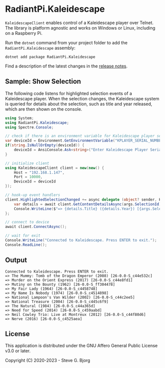 # RadiantPi.Kaleidescape

`KaleidescapeClient` enables control of a Kaleidescape player over Telnet. The library is platform agnostic and works on Windows or Linux, including on a Raspberry Pi.

Run the `dotnet` command from your project folder to add the `RadiantPi.Kaleidescape` assembly:
```
dotnet add package RadiantPi.Kaleidescape
```

Find a description of the latest changes in the [release notes](ReleaseNotes.md).

## Sample: Show Selection

The following code listens for highlighted selection events of a Kaleidescape player. When the selection changes, the Kaleidescape system is queried for details about the selection, such as title and year released, which are then shown on the console.

```csharp
using System;
using RadiantPi.Kaleidescape;
using Spectre.Console;

// check if there is an environment variable for Kaleidescape player serial number or prompt for it
var deviceId = Environment.GetEnvironmentVariable("KPLAYER_SERIAL_NUMBER");
if(string.IsNullOrEmpty(deviceId)) {
    deviceId = AnsiConsole.Ask<string>("Enter Kaleidescape Player Serial Number:");
}

// initialize client
using KaleidescapeClient client = new(new() {
    Host = "192.168.1.147",
    Port = 10000,
    DeviceId = deviceId
});

// hook-up event handlers
client.HighlightedSelectionChanged += async delegate (object? sender, HighlightedSelectionChangedEventArgs args) {
    var details = await client.GetContentDetailsAsync(args.SelectionId);
    Console.WriteLine($"=> {details.Title} ({details.Year}) [{args.SelectionId}]");
};

// connect to device
await client.ConnectAsync();

// wait for exit
Console.WriteLine("Connected to Kaleidescape. Press ENTER to exit.");
Console.ReadLine();
```

## Output

```
Connected to Kaleidescape. Press ENTER to exit.
=> The Mummy: Tomb of the Dragon Emperor (2008) [26-0.0-S_c44e532c]
=> Murder on the Orient Express (2017) [26-0.0-S_c44e8fd1]
=> Mutiny on the Bounty (1962) [26-0.0-S_ff304478]
=> My Fair Lady (1964) [26-0.0-S_c4458748]
=> My Name Is Nobody (1974) [26-0.0-S_c4514898]
=> National Lampoon's Van Wilder (2002) [26-0.0-S_c44c2ee5]
=> National Treasure (2004) [26-0.0-S_c445c6f9]
=> The Natural (1984) [26-0.0-S_c44a365d]
=> Need for Speed (2014) [26-0.0-S_c459aabd]
=> Neil Cowley Trio: Live at Montreux (2012) [26-0.0-S_c44f80d6]
=> Nerve (2016) [26-0.0-S_c4525aea]
```

## License

This application is distributed under the GNU Affero General Public License v3.0 or later.

Copyright (C) 2020-2023 - Steve G. Bjorg